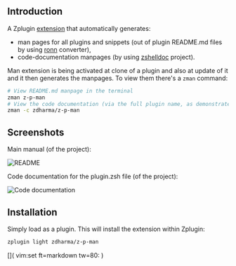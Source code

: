 ## Introduction

A Zplugin [extension](../Z-PLUGINS/) that automatically generates:

  - man pages for all plugins and snippets (out of plugin README.md files by
    using [ronn](https://github.com/rtomayko/ronn) converter),
  - code-documentation manpages (by using
    [zshelldoc](https://github.com/zdharma/zshelldoc) project).

Man extension is being activated at clone of a plugin and also at update of it
and it then generates the manpages. To view them there's a `zman` command:

```zsh
# View README.md manpage in the terminal
zman z-p-man
# View the code documentation (via the full plugin name, as demonstrated)
zman -c zdharma/z-p-man
```

## Screenshots

Main manual (of the project):

![README](https://raw.githubusercontent.com/zdharma/z-p-zman/master/images/zman-readme.png)

Code documentation for the plugin.zsh file (of the project):

![Code documentation](https://raw.githubusercontent.com/zdharma/z-p-zman/master/images/zman-cd.png)

## Installation

Simply load as a plugin. This will install the extension within Zplugin:

```zsh
zplugin light zdharma/z-p-man
```

[]( vim:set ft=markdown tw=80: )
